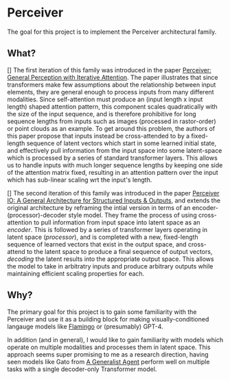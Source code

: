 # Perceiver
The goal for this project is to implement the Perceiver architectural family.

## What?
[] The first iteration of this family was introduced in the paper [Perceiver: General Perception with Iterative Attention](https://arxiv.org/abs/2103.03206). The paper illustrates that since transformers make few assumptions about the relationship between input elements, they are general enough to process inputs from many different modalities. Since self-attention must produce an (input length x input length) shaped attention pattern, this component scales quadratically with the size of the input sequence, and is therefore prohibitive for long sequence lengths from inputs such as images (processed in rastor-order) or point clouds as an example. To get around this problem, the authors of this paper propose that inputs instead be cross-attended to by a fixed-length sequence of latent vectors which start in some learned initial state, and effectively pull information from the input space into some latent-space which is processed by a series of standard transformer layers. This allows us to handle inputs with much longer sequence lengths by keeping one side of the attention matrix fixed, resulting in an attention pattern over the input which has sub-linear scaling wrt the input's length.

[] The second iteration of this family was introduced in the paper [Perceiver IO: A General Architecture for Structured Inputs & Outputs](https://arxiv.org/abs/2107.14795), and extends the original architecture by reframing the intial version in terms of an encoder-(processor)-decoder style model. They frame the process of using cross-attention to pull information from input space into latent space as an *encoder*. This is followed by a series of transformer layers operating in latent space (*processor*), and is completed with a new, fixed-length sequence of learned vectors that exist in the output space, and cross-attend to the latent space to produce a final sequence of output vectors, *decoding* the latent results into the appropriate output space. This allows the model to take in arbitratry inputs and produce arbitrary outputs while maintaining efficient scaling properties for each.

## Why?
The primary goal for this project is to gain some familiarity with the Perceiver and use it as a building block for making visually-conditioned langauge models like [Flamingo](https://arxiv.org/abs/2204.14198) or (presumably) GPT-4.

In addition (and in general), I would like to gain familiarity with models which operate on multiple modalities and processes them in latent space. This approach seems super promising to me as a research direction, having seen models like Gato from [A Generalist Agent](https://arxiv.org/abs/2205.06175) perform well on multiple tasks with a single decoder-only Transformer model.
